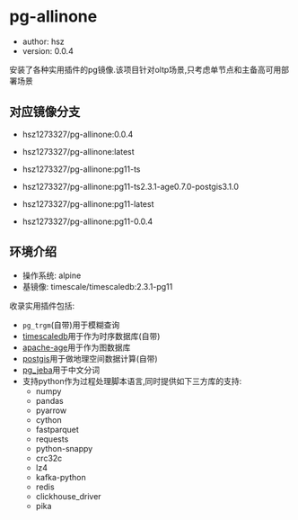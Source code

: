 # pg-allinone

+ author: hsz
+ version: 0.0.4

安装了各种实用插件的pg镜像.该项目针对oltp场景,只考虑单节点和主备高可用部署场景

## 对应镜像分支

+ hsz1273327/pg-allinone:0.0.4
+ hsz1273327/pg-allinone:latest
+ hsz1273327/pg-allinone:pg11-ts
+ hsz1273327/pg-allinone:pg11-ts2.3.1-age0.7.0-postgis3.1.0

+ hsz1273327/pg-allinone:pg11-latest
+ hsz1273327/pg-allinone:pg11-0.0.4

## 环境介绍

+ 操作系统: alpine
+ 基镜像: timescale/timescaledb:2.3.1-pg11

收录实用插件包括:

+ `pg_trgm`(自带)用于模糊查询
+ [timescaledb](https://github.com/timescale/timescaledb)用于作为时序数据库(自带)
+ [apache-age](https://age.apache.org/docs/master/intro/operators.html)用于作为图数据库
+ [postgis](https://github.com/postgis/postgis)用于做地理空间数据计算(自带)
+ [pg_jeba](https://github.com/jaiminpan/pg_jieba)用于中文分词
+ 支持python作为过程处理脚本语言,同时提供如下三方库的支持:
    + numpy
    + pandas
    + pyarrow
    + cython
    + fastparquet
    + requests
    + python-snappy
    + crc32c
    + lz4
    + kafka-python
    + redis
    + clickhouse_driver
    + pika
